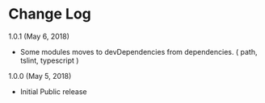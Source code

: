 # Change Log

1.0.1 (May 6, 2018)
- Some modules moves to devDependencies from dependencies. ( path, tslint, typescript )

1.0.0 (May 5, 2018)
- Initial Public release 